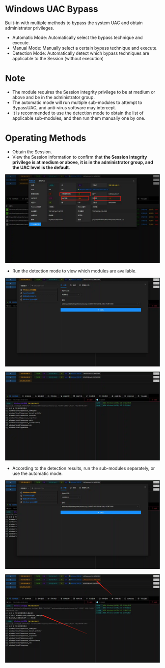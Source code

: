 # Windows UAC Bypass


Built-in with multiple methods to bypass the system UAC and obtain administrator privileges.

+ Automatic Mode: Automatically select the bypass technique and execute.
+ Manual Mode: Manually select a certain bypass technique and execute.
+ Detection Mode: Automatically detect which bypass techniques are applicable to the Session (without execution)



# Note
+ The module requires the Session integrity privilege to be at medium or above and be in the administrator group.
+ The automatic mode will run multiple sub-modules to attempt to BypassUAC, and anti-virus software may intercept.
+ It is recommended to use the detection mode to obtain the list of applicable sub-modules, and then run them manually one by one.

# Operating Methods
+ Obtain the Session.
+ View the Session information to confirm that **the Session integrity privilege is at medium or above**, **it is in the administrator group, and the UAC level is the default**.

![](img/PrivilegeEscalation_BypassUserAccountControl_Windows/1.webp)

+ Run the detection mode to view which modules are available.

![](img/PrivilegeEscalation_BypassUserAccountControl_Windows/2.webp)

![](img/PrivilegeEscalation_BypassUserAccountControl_Windows/3.webp)

+ According to the detection results, run the sub-modules separately, or use the automatic mode.

![](img/PrivilegeEscalation_BypassUserAccountControl_Windows/4.webp)

![](img/PrivilegeEscalation_BypassUserAccountControl_Windows/5.webp)